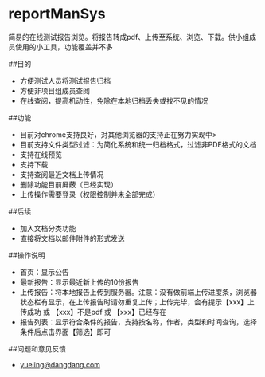 # reportManSys
简易的在线测试报告浏览。将报告转成pdf、上传至系统、浏览、下载。供小组成员使用的小工具，功能覆盖并不多

##目的

- 方便测试人员将测试报告归档
- 方便非项目组成员查阅
- 在线查阅，提高机动性，免除在本地归档丢失或找不见的情况

##功能

- 目前对chrome支持良好，对其他浏览器的支持正在努力实现中>
- 目前支持文件类型过滤：为简化系统和统一归档格式，过滤非PDF格式的文档
- 支持在线预览
- 支持下载
- 支持查阅最近文档上传情况
- 删除功能目前屏蔽（已经实现）
- 上传操作需要登录（权限控制并未全部完成）

##后续

- 加入文档分类功能
- 直接将文档以邮件附件的形式发送

##操作说明

- 首页：显示公告
- 最新报告：显示最近新上传的10份报告
- 上传报告：将本地报告上传到服务器。注意：没有做前端上传进度条，浏览器状态栏有显示，在上传报告时请勿重复上传；上传完毕，会有提示【xxx】上传成功 或 【xxx】不是pdf 或 【xxx】已经存在</li>
- 报告列表：显示符合条件的报告，支持按名称，作者，类型和时间查询，选择条件后点击界面【筛选】即可

##问题和意见反馈

- <a href="yueling@dangdang.com">yueling@dangdang.com</a>
